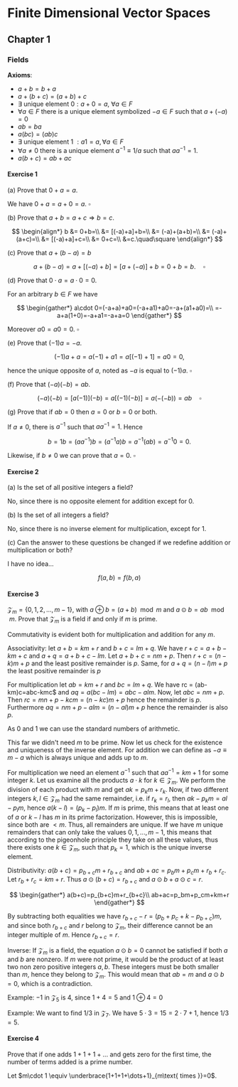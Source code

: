 # Finite Dimensional Vector Spaces

$$
\renewcommand{\R}{\mathbb{R}}
\newcommand{\inner}[2]{\langle #1, #2 \rangle}
\newcommand{\un}[1]{\hat{\mathrm{#1}}}
\newcommand{\bv}[1]{\mathrm{#1}}
\newcommand{\norm}[1]{\left\|{#1}\right\|}
$$

## Chapter 1

### Fields

**Axioms**:
* $a+b=b+a$
* $a+(b+c)=(a+b)+c$
* $\exists \text{ unique element } 0: a+0=a$, $\forall a\in F$
* $\forall a\in F$ there is a unique element symbolized $-a\in F$ such that $a+(-a)=0$
* $ab=ba$
* $a(bc)=(ab)c$
* $\exists \text{ unique element 1 }: a1=a, \forall a\in F$
* $\forall a\neq0$ there is a unique element $a^{-1}\equiv 1/a$ such that $aa^{-1}=1$.
* $a(b+c)=ab+ac$

#### Exercise 1
(a) Prove that $0+a=a$.

We have $0+a=a+0=a$. $\square$

(b) Prove that $a+b=a+c\Rightarrow b=c$.

$$
\begin{align*}
b &= 0+b=\\
&= [(-a)+a]+b=\\
&= (-a)+(a+b)=\\
&= (-a)+(a+c)=\\
&= [(-a)+a]+c=\\
&= 0+c=\\
&=c.\quad\square
\end{align*}
$$

(c) Prove that $a+(b-a)=b$

$$
a+(b-a)=a+[(-a)+b]=[a+(-a)]+b=0+b=b.\quad\square
$$

(d) Prove that $0\cdot a =a\cdot 0=0$.

For an arbitrary $b\in F$ we have

$$
\begin{gather*}
a\cdot 0=(-a+a)+a0=(-a+a1)+a0=-a+(a1+a0)=\\
=-a+a(1+0)=-a+a1=-a+a=0
\end{gather*}
$$

Moreover $a0=a0=0$. $\square$

(e) Prove that $(-1)a=-a$.

$$
(-1)a+a=a(-1)+a1=a[(-1)+1]=a0=0,
$$

hence the unique opposite of $a$, noted as $-a$ is equal to $(-1)a$. $\square$

(f) Prove that $(-a)(-b)=ab$.

$$
(-a)(-b)=[a(-1)](-b)=a[(-1)(-b)]=a(-(-b))=ab\quad\square
$$

(g) Prove that if $ab=0$ then $a=0$ or $b=0$ or both.

If $a\neq 0$, there is $a^{-1}$ such that $aa^{-1}=1$. Hence

$$
b = 1b = (aa^{-1})b = (a^{-1}a)b=a^{-1}(ab)=a^{-1}0=0.
$$

Likewise, if $b\neq 0$ we can prove that $a=0$. $\square$

#### Exercise 2

(a) Is the set of all positive integers a field?

No, since there is no opposite element for addition except for 0.

(b) Is the set of all integers a field?

No, since there is no inverse element for multiplication, except for 1.

(c) Can the answer to these questions be changed if we redefine addition or multiplication or both?

I have no idea... 

$$
f(a,b)=f(b,a)
$$

#### Exercise 3
$\mathcal{Z}_m=\{0,1,2,\dots, m-1\}$, with $a\oplus b=(a+b)\mod m$ and $a\odot b=ab\mod m$. Prove that $\mathcal{Z}_m$ is a field if and only if $m$ is prime.

Commutativity is evident both for multiplication and addition for any $m$. 

Associativity: let $a+b=km+r$ and $b+c=lm+q$. We have $r+c= a+b-km+c$ and $a+q=a+b+c-lm$. Let $a+b+c=nm+p$. Then $r+c = (n-k)m+p$ and the least positive remainder is $p$. Same, for $a+q=(n-l)m+p$ the least positive remainder is $p$

For multiplication let $ab=km+r$ and $bc=lm+q$. We have rc = (ab-km)c=abc-kmc$ and $aq = a(bc-lm)=abc-alm$. Now, let $abc=nm+p$. Then $rc=mn+p-kcm = (n-kc)m+p$ hence the remainder is $p$. Furthermore $aq=nm+p-alm=(n-al)m+p$ hence the remainder is also $p$.

As 0 and 1 we can use the standard numbers of arithmetic.

This far we didn't need $m$ to be prime. Now let us check for the existence and uniqueness of the inverse element. For addition we can define as $-a\equiv m-a$ which is always unique and adds up to $m$.

For multiplication we need an element $a^{-1}$ such that $aa^{-1}=km+1$ for some integer $k$. Let us examine all the products $a\cdot k$ for $k\in\mathcal{Z}_m$. We perform the division of each product with $m$ and get $ak=p_km+r_k$. Now, if two different integers $k,l\in\mathcal{Z}_m$ had the same remainder, i.e. if $r_k=r_l$, then $ak-p_km=al-p_lm$, hence $a(k-l)=(p_k-p_l)m$. If $m$ is prime, this means that at least one of $a$ or $k-l$ has $m$ in its prime factorization. However, this is impossible, since both are $<m$. Thus, all remainders are unique. If we have $m$ unique remainders that can only take the values $0,1,...,m-1$, this means that according to the pigeonhole principle they take on all these values, thus there exists one $k\in\mathcal{Z}_m$, such that $p_k=1$, which is the unique inverse element.

Distributivity: $a(b+c)=p_{b+c}m+r_{b+c}$ and $ab+ac=p_bm+p_cm+r_b+r_c$. Let $r_b+r_c=km+r$. Thus $a\odot(b+c)=r_{b+c}$ and $a\odot b+a\odot c=r$.

$$
\begin{gather*}
a(b+c)=p_{b+c}m+r_{b+c}\\
ab+ac=p_bm+p_cm+km+r
\end{gather*}
$$

By subtracting both equalities we have $r_{b+c}-r=(p_b+p_c+k-p_{b+c})m$, and since both $r_{b+c}$ and $r$ belong to $\mathcal{Z}_m$, their difference cannot be an integer multiple of $m$. Hence $r_{b+c}=r$.

Inverse: If $\mathcal{Z}_m$ is a field, the equation $a\odot b=0$ cannot be satisfied if both $a$ and $b$ are nonzero. If $m$ were not prime, it would be the product of at least two non zero positive integers $a,b$. These integers must be both smaller than $m$, hence they belong to $\mathcal{Z}_m$. This would mean that $ab=m$ and $a\odot b=0$, which is a contradiction.

Example: $-1$ in $\mathcal{Z}_5$ is $4$, since $1+4=5$ and $1\oplus 4=0$

Example: We want to find $1/3$ in $\mathcal{Z}_7$. We have $5\cdot 3=15=2\cdot 7+1$, hence $1/3=5$.

#### Exercise 4

Prove that if one adds $1+1+1+\dots$ and gets zero for the first time, the number of terms added is a prime number.

Let $m\cdot 1 \equiv \underbrace{1+1+1+\dots+1}_{m\text{ times }}=0$.